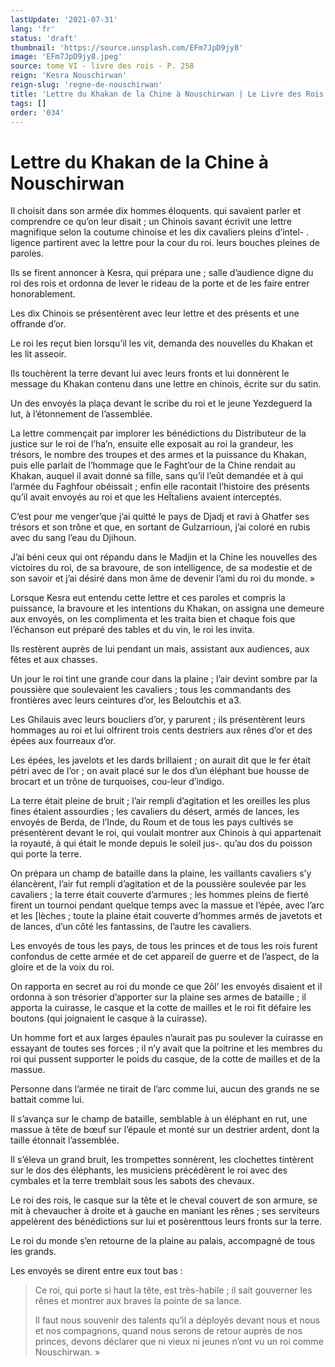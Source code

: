 ```yaml
---
lastUpdate: '2021-07-31'
lang: 'fr'
status: 'draft'
thumbnail: 'https://source.unsplash.com/EFm7JpD9jy8'
image: 'EFm7JpD9jy8.jpeg'
source: tome VI - livre des rois - P. 258
reign: 'Kesra Nouschirwan'
reign-slug: 'regne-de-nouschirwan'
title: 'Lettre du Khakan de la Chine à Nouschirwan | Le Livre des Rois | Shâhnâmeh'
tags: []
order: '034'
---
```


<!-- LTeX: language=fr -->

# Lettre du Khakan de la Chine à Nouschirwan

Il choisit dans son armée dix hommes éloquents. qui savaient parler et comprendre ce qu’on leur disait ; un Chinois savant écrivit une lettre magnifique selon la coutume chinoise et les dix cavaliers pleins d’intel-
. ligence partirent avec la lettre pour la cour du roi. leurs bouches pleines de paroles.

Ils se firent annoncer à Kesra, qui prépara une ; salle d’audience digne du roi des rois et ordonna de lever le rideau de la porte et de les faire entrer honorablement.

Les dix Chinois se présentèrent avec leur lettre et des présents et une offrande d’or.

Le roi les reçut bien lorsqu’il les vit, demanda des nouvelles du Khakan et les lit asseoir.

Ils touchèrent la terre devant lui avec leurs fronts et lui donnèrent le message du Khakan contenu dans une lettre en chinois, écrite sur du satin.

Un des envoyés la plaça devant le scribe du roi et le jeune Yezdeguerd la lut, à l’étonnement de l’assemblée.

La lettre commençait par implorer les bénédictions du Distributeur de la justice sur le roi de l’ha’n, ensuite elle exposait au roi la grandeur, les trésors, le nombre des troupes et des armes et la puissance du Khakan, puis elle parlait de l’hommage que le Faght’our de la Chine rendait au Khakan, auquel il avait donné sa fille, sans qu’il l’eût demandée et à qui l’armée du Faghfour obéissait ; enfin elle racontait l’histoire des présents qu’il avait envoyés au roi et que les HeÏtaliens avaient interceptés.

C’est pour me venger’que j’ai quitté le pays de Djadj et ravi à Ghatfer ses trésors et son trône et que, en sortant de Gulzarrioun, j’ai coloré en rubis avec du sang l’eau du Djihoun.

J’ai béni ceux qui ont répandu dans le Madjin et la Chine les nouvelles des victoires du roi, de sa bravoure, de son intelligence, de sa modestie et de son savoir et j’ai désiré dans mon âme de devenir l’ami du roi du monde. »

Lorsque Kesra eut entendu cette lettre et ces paroles et compris la puissance, la bravoure et les intentions du Khakan, on assigna une demeure aux envoyés, on les complimenta et les traita bien et chaque fois que l’échanson eut préparé des tables et du vin, le roi les invita.

Ils restèrent auprès de lui pendant un mais, assistant aux audiences, aux fêtes et aux chasses.

Un jour le roi tint une grande cour dans la plaine ; l’air devint sombre par la poussière que soulevaient les cavaliers ; tous les commandants des frontières avec leurs ceintures d’or, les Beloutchis et a3.

Les Ghilauis avec leurs boucliers d’or, y parurent ; ils présentèrent leurs hommages au roi et lui olfrirent trois cents destriers aux rênes d’or et des épées aux fourreaux d’or.

Les épées, les javelots et les dards brillaient ; on aurait dit que le fer était pétri avec de l’or ; on avait placé sur le dos d’un éléphant bue housse de brocart et un trône de turquoises, cou-leur d’indigo.

La terre était pleine de bruit ; l’air rempli d’agitation et les oreilles les plus fines étaient assourdies ; les cavaliers du désert, armés de lances, les envoyés de Berda, de l’Inde, du Roum et de tous les pays cultivés se présentèrent devant le roi, qui voulait montrer aux Chinois à qui appartenait la royauté, à qui était le monde depuis le soleil jus-. qu’au dos du poisson qui porte la terre.

On prépara un champ de bataille dans la plaine, les vaillants cavaliers s’y élancèrent, l’air fut rempli d’agitation et de la poussière soulevée par les cavaliers ; la terre était couverte d’armures ; les hommes pleins de fierté firent un tournoi pendant quelque temps avec la massue et l’épée, avec l’arc et les
[lèches ; toute la plaine était couverte d’hommes armés de javetots et de lances, d’un côté les fantassins, de l’autre les cavaliers.

Les envoyés de tous les pays, de tous les princes et de tous les rois furent confondus de cette armée et de cet appareil de guerre et de l’aspect, de la gloire et de la voix du roi.

On rapporta en secret au roi du monde ce que 2ôl’ les envoyés disaient et il ordonna à son trésorier d’apporter sur la plaine ses armes de bataille ; il apporta la cuirasse, le casque et la cotte de mailles et le roi fit défaire les boutons (qui joignaient le casque à la cuirasse).

Un homme fort et aux larges épaules n’aurait pas pu soulever la cuirasse en essayant de toutes ses forces ; il n’y avait que la poitrine et les membres du roi qui pussent supporter le poids du casque, de la cotte de mailles et de la massue.

Personne dans l’armée ne tirait de l’arc comme lui, aucun des grands ne se battait comme lui.

Il s’avança sur le champ de bataille, semblable à un éléphant en rut, une massue à tête de bœuf sur l’épaule et monté sur un destrier ardent, dont la taille étonnait l’assemblée.

Il s’éleva un grand bruit, les trompettes sonnèrent, les clochettes tintèrent sur le dos des éléphants, les musiciens précédèrent le roi avec des cymbales et la terre tremblait sous les sabots des chevaux.

Le roi des rois, le casque sur la tête et le cheval couvert de son armure, se mit à chevaucher à droite et à gauche en maniant les rênes ; ses serviteurs appelèrent des bénédictions sur lui et posèrenttous leurs fronts sur la terre.

Le roi du monde s’en retourne de la plaine au palais, accompagné de tous les grands.

Les envoyés se dirent entre eux tout bas :

> Ce roi, qui porte si haut la tête, est très-habile ; il sait gouverner les rênes et montrer aux braves la pointe de sa lance.
>
> Il faut nous souvenir des talents qu’il a déployés devant nous et nous et nos compagnons, quand nous serons de retour auprès de nos princes, devons déclarer que ni vieux ni jeunes n’ont vu un roi comme Nouschirwan. »
